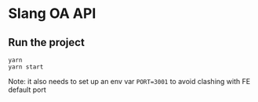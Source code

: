 # Slang OA API

## Run the project

```
yarn
yarn start
```

Note: it also needs to set up an env var `PORT=3001` to avoid clashing with FE default port

